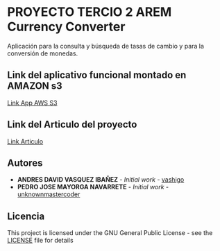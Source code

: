 # PROYECTO TERCIO 2 AREM Currency Converter 
 Aplicación para la consulta y búsqueda de tasas de cambio y para la conversión de monedas. 
 ## Link del aplicativo funcional montado en AMAZON s3
 [Link App AWS S3](http://appeasybank.s3-website-us-west-2.amazonaws.com/lite/signup.html)
 ## Link del Articulo del proyecto
 [Link Articulo](https://docs.google.com/document/d/1FeRlfBMtiEHMyl7nXBI0excvgZAwu_5BgjrkK0MrXWI/edit?usp=sharing)
   
 ## Autores
 * **ANDRES DAVID VASQUEZ IBAÑEZ** - *Initial work* - [vashigo](https://github.com/vashigo)
 * **PEDRO JOSE MAYORGA NAVARRETE** - *Initial work* - [unknownmastercoder](https://github.com/unknownmastercoder)
 
 ## Licencia
 This project is licensed under the GNU General Public License - see the [LICENSE](LICENSE) file for details
